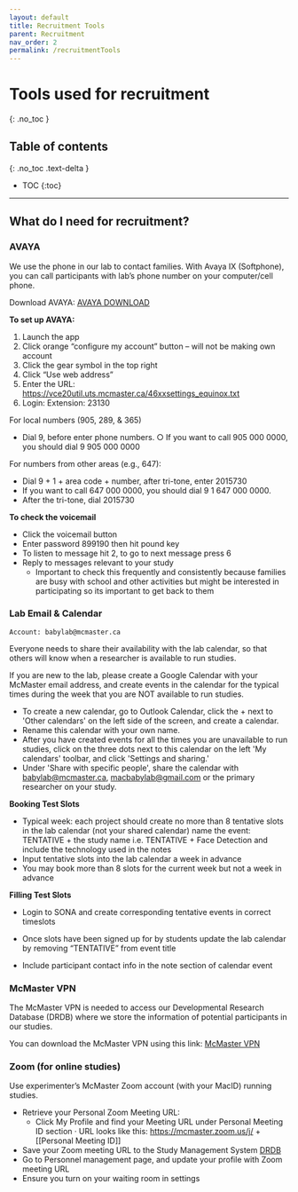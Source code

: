 ```yaml
---
layout: default
title: Recruitment Tools
parent: Recruitment
nav_order: 2
permalink: /recruitmentTools
---
```


# Tools used for recruitment
{: .no_toc }

## Table of contents
{: .no_toc .text-delta }

* TOC
{:toc}

---
## What do I need for recruitment?
### AVAYA
We use the phone in our lab to contact families. With Avaya IX (Softphone), you can call participants with lab’s phone number on your computer/cell phone.

Download AVAYA: [AVAYA DOWNLOAD](https://telecom.mcmaster.ca/products-services/avaya-ix-softphone)

**To set up AVAYA:**
1. Launch the app
2. Click orange “configure my account” button – will not be making own account
3. Click the gear symbol in the top right
4.  Click “Use web address”
5.  Enter the URL: https://vce20util.uts.mcmaster.ca/46xxsettings_equinox.txt
6.  Login:
    Extension: 23130


For local numbers (905, 289, & 365)
* Dial 9, before enter phone numbers.
		○ If you want to call 905 000 0000, you should dial 9 905 000 0000

For numbers from other areas (e.g., 647):
* Dial 9 + 1 + area code + number, after tri-tone, enter 2015730
* If you want to call 647 000 0000, you should dial 9 1 647 000 0000.
* After the tri-tone, dial 2015730

**To check the voicemail**
- Click the voicemail button
- Enter password 899190 then hit pound key
- To listen to message hit 2, to go to next message press 6
- Reply to messages relevant to your study
	 - Important to check this frequently and consistently because families are busy with school and other activities but might be interested in participating so its important to get back to them

### Lab Email & Calendar

    Account: babylab@mcmaster.ca

Everyone needs to share their availability with the lab calendar, so that others will know when a researcher is available to run studies.

If you are new to the lab, please create a Google Calendar with your McMaster email address, and create events in the calendar for the typical times during the week that you are NOT available to run studies.
- To create a new calendar, go to Outlook Calendar, click the + next to 'Other calendars' on the left side of the screen, and create a calendar.
- Rename this calendar with your own name. 
- After you have created events for all the times you are unavailable to run studies, click on the three dots next to this calendar on the left 'My calendars' toolbar, and click 'Settings and sharing.' 
- Under 'Share with specific people', share the calendar with babylab@mcmaster.ca, macbabylab@gmail.com or the primary researcher on your study.

**Booking Test Slots**
- Typical week: each project should create no more than 8 tentative slots in the lab calendar (not your shared calendar)
	name the event: TENTATIVE + the study name
	i.e. TENTATIVE + Face Detection and include the technology used in the notes
- Input tentative slots into the lab calendar a week in advance
- You may book more than 8 slots for the current week but not a week in advance
	
**Filling Test Slots**
- Login to SONA and create corresponding tentative events in correct timeslots

- Once slots have been signed up for by students update the lab calendar by removing “TENTATIVE” from event title 
- Include participant contact info in the note section of calendar event


### McMaster VPN
The McMaster VPN is needed to access our Developmental Research Database (DRDB) where we store the information of potential participants in our studies. 

You can download the McMaster VPN using this link: [McMaster VPN](https://uts.mcmaster.ca/services/computers-printers-and-software/virtual-private-networking/)

### Zoom (for online studies)
Use experimenter’s McMaster Zoom account (with your MacID) running studies.
- Retrieve your Personal Zoom Meeting URL:
	- Click My Profile and find your Meeting URL under Personal Meeting ID section · URL looks like this: https://mcmaster.zoom.us/j/ + [[Personal Meeting ID]]
- Save your Zoom meeting URL to the Study Management System [DRDB](https://drdb.mcmaster.ca/)
- Go to Personnel management page, and update your profile with Zoom meeting URL
- Ensure you turn on your waiting room in settings


